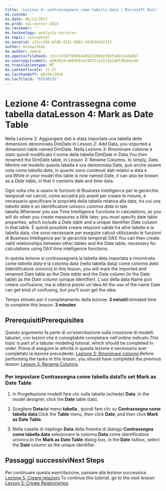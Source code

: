 ```yaml
---
title: 'Lezione 4: contrassegnare come tabella data | Microsoft Docs'
ms.custom: ''
ms.date: 06/13/2017
ms.prod: sql-server-2014
ms.reviewer: ''
ms.technology: analysis-services
ms.topic: conceptual
ms.assetid: c32cc336-b7d8-4122-9d62-4936344d2315
author: minewiskan
ms.author: owend
ms.openlocfilehash: c3ccc57d770d954e9523196d2393fa9dc2ada5b7
ms.sourcegitcommit: ad4d92dce894592a259721a1571b1d8736abacdb
ms.translationtype: MT
ms.contentlocale: it-IT
ms.lasthandoff: 08/04/2020
ms.locfileid: "87630135"
---
```

# <a name="lesson-4-mark-as-date-table"></a><span data-ttu-id="73dd4-102">Lezione 4: Contrassegna come tabella data</span><span class="sxs-lookup"><span data-stu-id="73dd4-102">Lesson 4: Mark as Date Table</span></span>
  <span data-ttu-id="73dd4-103">Nella Lezione 2: Aggiungere dati è stata importata una tabella delle dimensioni denominata DimDate.</span><span class="sxs-lookup"><span data-stu-id="73dd4-103">In Lesson 2: Add Data, you imported a dimension table named DimDate.</span></span> <span data-ttu-id="73dd4-104">Nella Lezione 3: Rinominare colonne è stato quindi modificato il nome della tabella DimDate in Data.</span><span class="sxs-lookup"><span data-stu-id="73dd4-104">You then renamed the DimDate table, in Lesson 3: Rename Columns, to simply, Date.</span></span> <span data-ttu-id="73dd4-105">Mentre nel modello questa tabella è ora denominata Date, può anche essere nota come *tabella data*, in quanto sono contenuti dati relativi a data e ora.</span><span class="sxs-lookup"><span data-stu-id="73dd4-105">While in your model this table is now named Date, it can also be known as a *Date table*, in that it contains date and time data.</span></span>  
  
 <span data-ttu-id="73dd4-106">Ogni volta che si usano le funzioni di Business Intelligence per le gerarchie temporali nei calcoli, come accadrà più avanti per creare le misure, è necessario specificare le proprietà della tabella relativa alla data, tra cui una *tabella data* e un identificatore univoco *colonna data* in tale tabella.</span><span class="sxs-lookup"><span data-stu-id="73dd4-106">Whenever you use Time Intelligence functions in calculations, as you will do when you create measures a little later, you must specify date table properties, which include a *Date table* and a unique identifier *Date column* in that table.</span></span> <span data-ttu-id="73dd4-107">È quindi possibile creare relazioni valide tra altre tabelle e la tabella data, che sono necessarie per eseguire calcoli utilizzando le funzioni di Business Intelligence per le gerarchie temporali DAX.</span><span class="sxs-lookup"><span data-stu-id="73dd4-107">You can then create valid relationships between other tables and the Date table; necessary for calculations using DAX time intelligence functions.</span></span>  
  
 <span data-ttu-id="73dd4-108">In questa lezione si contrassegnerà la tabella data importata e rinominata come *tabella data* e la colonna data (nella tabella data) come *colonna data* (identificatore univoco).</span><span class="sxs-lookup"><span data-stu-id="73dd4-108">In this lesson, you will mark the imported and renamed Date table as the *Date table* and the Date column (in the Date table) as the *Date column* (unique identifier).</span></span> <span data-ttu-id="73dd4-109">L'uso della data Name può creare confusione, ma si otterrà presto un'idea.</span><span class="sxs-lookup"><span data-stu-id="73dd4-109">All the use of the name Date can get kind of confusing, but you'll soon get the idea.</span></span>  
  
 <span data-ttu-id="73dd4-110">Tempo stimato per il completamento della lezione: **3 minuti**</span><span class="sxs-lookup"><span data-stu-id="73dd4-110">Estimated time to complete this lesson: **3 minutes**</span></span>  
  
## <a name="prerequisites"></a><span data-ttu-id="73dd4-111">Prerequisiti</span><span class="sxs-lookup"><span data-stu-id="73dd4-111">Prerequisites</span></span>  
 <span data-ttu-id="73dd4-112">Questo argomento fa parte di un'esercitazione sulla creazione di modelli tabulari, con lezioni che è consigliabile completare nell'ordine indicato.</span><span class="sxs-lookup"><span data-stu-id="73dd4-112">This topic is part of a tabular modeling tutorial, which should be completed in order.</span></span> <span data-ttu-id="73dd4-113">Prima di eseguire le attività in questa lezione è necessario aver completato la lezione precedente: [Lezione 3: Rinominare colonne](rename-columns.md).</span><span class="sxs-lookup"><span data-stu-id="73dd4-113">Before performing the tasks in this lesson, you should have completed the previous lesson: [Lesson 3: Rename Columns](rename-columns.md).</span></span>  
  
### <a name="to-set-mark-as-date-table"></a><span data-ttu-id="73dd4-114">Per impostare Contrassegna come tabella data</span><span class="sxs-lookup"><span data-stu-id="73dd4-114">To set Mark as Date Table</span></span>  
  
1.  <span data-ttu-id="73dd4-115">In Progettazione modelli fare clic sulla tabella (scheda) **Data** .</span><span class="sxs-lookup"><span data-stu-id="73dd4-115">In the model designer, click the **Date** table (tab).</span></span>  
  
2.  <span data-ttu-id="73dd4-116">Scegliere **Data**dal menu **tabella** , quindi fare clic su **Contrassegna come tabella data**.</span><span class="sxs-lookup"><span data-stu-id="73dd4-116">Click the **Table** menu, then click **Date**, and then click **Mark as Date Table**.</span></span>  
  
3.  <span data-ttu-id="73dd4-117">Nella casella di riepilogo **Data** della finestra di dialogo **Contrassegna come tabella data** selezionare la colonna **Data** come identificatore univoco.</span><span class="sxs-lookup"><span data-stu-id="73dd4-117">In the **Mark as Date Table** dialog box, in the **Date** listbox, select the **Date** column as the unique identifier.</span></span>  
  
## <a name="next-steps"></a><span data-ttu-id="73dd4-118">Passaggi successivi</span><span class="sxs-lookup"><span data-stu-id="73dd4-118">Next Steps</span></span>  
 <span data-ttu-id="73dd4-119">Per continuare questa esercitazione, passare alla lezione successiva: [Lezione 5: Creare relazioni](lesson-4-create-relationships.md).</span><span class="sxs-lookup"><span data-stu-id="73dd4-119">To continue this tutorial, go to the next lesson: [Lesson 5: Create Relationships](lesson-4-create-relationships.md).</span></span>  
  
  
